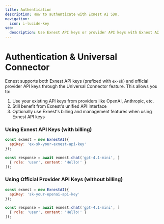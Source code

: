 ```yaml
---
title: Authentication
description: How to authenticate with Exnest AI SDK.
navigation:
  icon: i-lucide-key
seo:
  description: Use Exnest API keys or provider API keys with Exnest AI SDK.
---
```


# Authentication & Universal Connector

Exnest supports both Exnest API keys (prefixed with `ex-sk`) and official provider API keys through the Universal Connector feature. This allows you to:

1. Use your existing API keys from providers like OpenAI, Anthropic, etc.
2. Still benefit from Exnest's unified API interface
3. Optionally use Exnest's billing and management features when using Exnest API keys

### Using Exnest API Keys (with billing)

```javascript
const exnest = new ExnestAI({
  apiKey: 'ex-sk-your-exnest-api-key'
});

const response = await exnest.chat('gpt-4.1-mini', [
  { role: 'user', content: 'Hello!' }
]);
```

### Using Official Provider API Keys (without billing)

```javascript
const exnest = new ExnestAI({
  apiKey: 'sk-your-openai-api-key'
});

const response = await exnest.chat('gpt-4.1-mini', [
  { role: 'user', content: 'Hello!' }
]);
```
